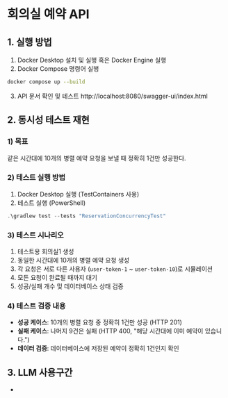 # 회의실 예약 API


## 1. 실행 방법
1. Docker Desktop 설치 및 실행 혹은 Docker Engine 실행
2. Docker Compose 명령어 실행
```bash
docker compose up --build
```
3. API 문서 확인 및 테스트
   http://localhost:8080/swagger-ui/index.html



## 2. 동시성 테스트 재현

### 1) 목표
같은 시간대에 10개의 병렬 예약 요청을 보낼 때 정확히 1건만 성공한다.


### 2) 테스트 실행 방법
1. Docker Desktop 실행 (TestContainers 사용)
2. 테스트 실행 (PowerShell)
```powershell
.\gradlew test --tests "ReservationConcurrencyTest" 
```

### 3) 테스트 시나리오
1. 테스트용 회의실1 생성
2. 동일한 시간대에 10개의 병렬 예약 요청 생성
3. 각 요청은 서로 다른 사용자 (`user-token-1` ~ `user-token-10`)로 시뮬레이션
4. 모든 요청이 완료될 때까지 대기
5. 성공/실패 개수 및 데이터베이스 상태 검증


### 4) 테스트 검증 내용
- **성공 케이스**: 10개의 병렬 요청 중 정확히 1건만 성공 (HTTP 201)
- **실패 케이스**: 나머지 9건은 실패 (HTTP 400, "해당 시간대에 이미 예약이 있습니다.")
- **데이터 검증**: 데이터베이스에 저장된 예약이 정확히 1건인지 확인



## 3. LLM 사용구간
- 
